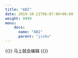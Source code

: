```yaml
---
title: "ABI"
date: 2019-10-21T06:07:06+08:00
weight: 9999
menu:
    docs:
      name: "ABI"
      parent: "jishu"
---
```



{{<adm type="tip" title="提醒" >}}
马上就会编辑
{{</adm >}}